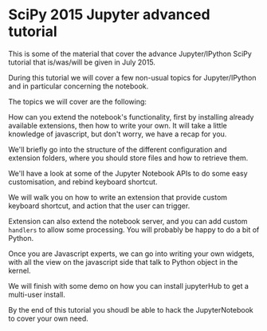 # SciPy 2015 Jupyter advanced tutorial

This is some of the material that cover the advance Jupyter/IPython SciPy tutorial
that is/was/will be given in July 2015.

During this tutorial we will cover a few non-usual topics for Jupyter/IPython
and in particular concerning the notebook.

The topics we will cover are the following:

How can you extend the notebook's functionality, first by installing already available extensions, then how to write your own. It will take a little knowledge of javascript, but don't worry, we have a recap for you.

We'll briefly go into the structure of the different configuration and extension folders, where you should store files and how to retrieve them.

We'll have a look at some of the Jupyter Notebook APIs to do some easy customisation, and rebind keyboard shortcut.

We will walk you on how to write an extension that provide custom keyboard shortcut, and action that the user can trigger.

Extension can also extend the notebook server, and you can add custom `handlers` to allow some processing. You will probably be happy to do a bit of Python.  

Once you are Javascript experts, we can go into writing your own widgets, with all the view on the javascript side that talk to Python object in the kernel.

We will finish with some demo on how you can install jupyterHub to get a multi-user install.

By the end of this tutorial you shoudl be able to hack the JupyterNotebook to cover your own need.
